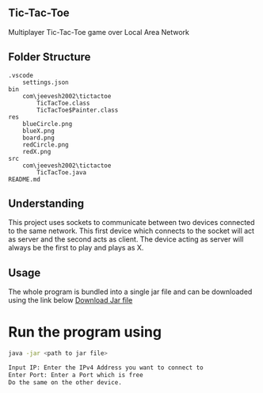 ## Tic-Tac-Toe

Multiplayer Tic-Tac-Toe game over Local Area Network

## Folder Structure
    .vscode
        settings.json
    bin
        com\jeevesh2002\tictactoe
            TicTacToe.class
            TicTacToe$Painter.class
    res
        blueCircle.png
        blueX.png
        board.png
        redCircle.png
        redX.png
    src
        com\jeevesh2002\tictactoe
            TicTacToe.java
    README.md

## Understanding

This project uses sockets to communicate between two devices connected to the same network.
This first device which connects to the socket will act as server and the second acts as client.
The device acting as server will always be the first to play and plays as X.

## Usage
The whole program is bundled into a single jar file and can be downloaded using the link below
[Download Jar file](https://github.com/jeevesh2002/Tic-Tac-Toe-over-LAN--java/raw/master/TicTacToe.jar)

# Run the program using
```bash
java -jar <path to jar file>

Input IP: Enter the IPv4 Address you want to connect to
Enter Port: Enter a Port which is free
Do the same on the other device.
```
